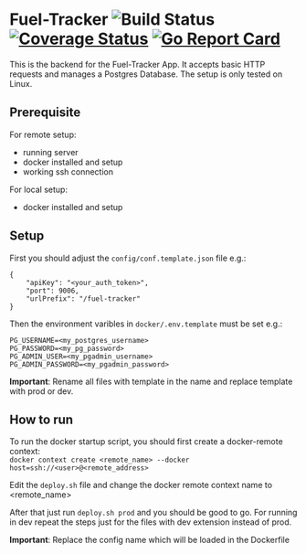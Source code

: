 # Fuel-Tracker ![Build Status](https://github.com/roland-burke/fuel-tracker/actions/workflows/simple-workflow.yml/badge.svg) [![Coverage Status](https://coveralls.io/repos/github/roland-burke/fuel-tracker/badge.svg?branch=master)](https://coveralls.io/github/roland-burke/fuel-tracker?branch=master) [![Go Report Card](https://goreportcard.com/badge/github.com/roland-burke/fuel-tracker)](https://goreportcard.com/report/github.com/roland-burke/fuel-tracker)
This is the backend for the Fuel-Tracker App. It accepts basic HTTP requests and manages a Postgres Database. The setup is only tested on Linux.
## Prerequisite
For remote setup:
* running server
* docker installed and setup
* working ssh connection

For local setup:
* docker installed and setup
## Setup
First you should adjust the `config/conf.template.json` file e.g.:
```
{
    "apiKey": "<your_auth_token>",
    "port": 9006,
    "urlPrefix": "/fuel-tracker"
}
```

Then the environment varibles in `docker/.env.template` must be set e.g.:
```
PG_USERNAME=<my_postgres_username>
PG_PASSWORD=<my_pg_password>
PG_ADMIN_USER=<my_pgadmin_username>
PG_ADMIN_PASSWORD=<my_pgadmin_password>
```
**Important**: Rename all files with template in the name and replace template with prod or dev.

## How to run
To run the docker startup script, you should first create a docker-remote context:<br>
`docker context create <remote_name> ‐‐docker host=ssh://<user>@<remote_address>`

Edit the `deploy.sh` file and change the docker remote context name to <remote_name>

After that just run `deploy.sh prod` and you should be good to go.
For running in dev repeat the steps just for the files with dev extension instead of prod.

**Important**: Replace the config name which will be loaded in the Dockerfile
